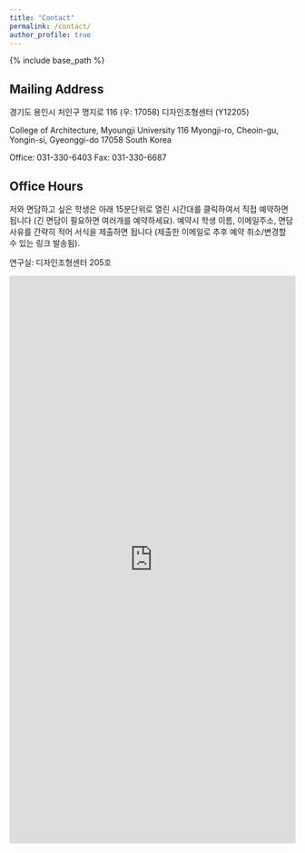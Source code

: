 ```yaml
---
title: "Contact"
permalink: /contact/
author_profile: true
---
```


{% include base_path %}

## Mailing Address
경기도 용인시 처인구 명지로 116 (우: 17058)
디자인조형센터 (Y12205)

College of Architecture, Myoungji University
116 Myongji-ro, Cheoin-gu, Yongin-si, Gyeonggi-do 17058
South Korea

Office: 031-330-6403 
Fax: 031-330-6687

## Office Hours
저와 면담하고 싶은 학생은 아래 15분단위로 열린 시간대를 클릭하여서 직접 예약하면 됩니다 (긴 면담이 필요하면 여러개를 예약하세요). 예약시 학생 이름, 이메일주소, 면담사유를 간략히 적어 서식을 제출하면 됩니다 (제출한 이메일로 추후 예약 취소/변경할 수 있는 링크 발송됨).

연구실: 디자인조형센터 205호
  
<iframe src="https://bumjoon.youcanbook.me/?noframe=true&skipHeaderFooter=true" style="width:100%;height:1000px;border:0px;background-color:transparent;" frameborder="0" allowtransparency="true" onload="keepInView(this);"></iframe>
<script>function keepInView(item) {if((document.documentElement&&document.documentElement.scrollTop)||document.body.scrollTop>item.offsetTop)item.scrollIntoView();}</script>
